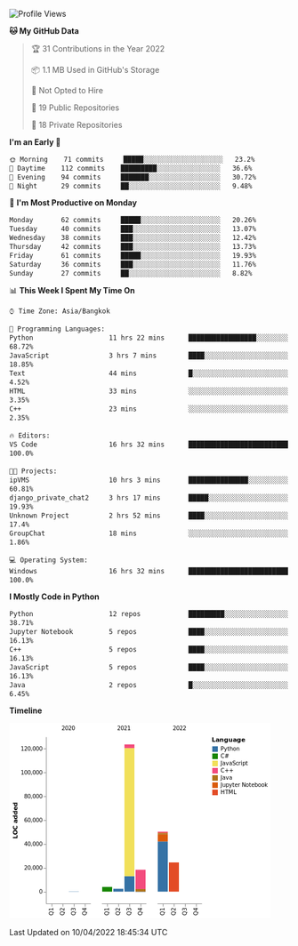 <!--START_SECTION:waka-->
![Profile Views](http://img.shields.io/badge/Profile%20Views-3-blue)

**🐱 My GitHub Data** 

> 🏆 31 Contributions in the Year 2022
 > 
> 📦 1.1 MB Used in GitHub's Storage 
 > 
> 🚫 Not Opted to Hire
 > 
> 📜 19 Public Repositories 
 > 
> 🔑 18 Private Repositories  
 > 
**I'm an Early 🐤** 

```text
🌞 Morning    71 commits     █████░░░░░░░░░░░░░░░░░░░░   23.2% 
🌆 Daytime    112 commits    █████████░░░░░░░░░░░░░░░░   36.6% 
🌃 Evening    94 commits     ███████░░░░░░░░░░░░░░░░░░   30.72% 
🌙 Night      29 commits     ██░░░░░░░░░░░░░░░░░░░░░░░   9.48%

```
📅 **I'm Most Productive on Monday** 

```text
Monday       62 commits     █████░░░░░░░░░░░░░░░░░░░░   20.26% 
Tuesday      40 commits     ███░░░░░░░░░░░░░░░░░░░░░░   13.07% 
Wednesday    38 commits     ███░░░░░░░░░░░░░░░░░░░░░░   12.42% 
Thursday     42 commits     ███░░░░░░░░░░░░░░░░░░░░░░   13.73% 
Friday       61 commits     █████░░░░░░░░░░░░░░░░░░░░   19.93% 
Saturday     36 commits     ███░░░░░░░░░░░░░░░░░░░░░░   11.76% 
Sunday       27 commits     ██░░░░░░░░░░░░░░░░░░░░░░░   8.82%

```


📊 **This Week I Spent My Time On** 

```text
⌚︎ Time Zone: Asia/Bangkok

💬 Programming Languages: 
Python                   11 hrs 22 mins      █████████████████░░░░░░░░   68.72% 
JavaScript               3 hrs 7 mins        ████░░░░░░░░░░░░░░░░░░░░░   18.85% 
Text                     44 mins             █░░░░░░░░░░░░░░░░░░░░░░░░   4.52% 
HTML                     33 mins             ░░░░░░░░░░░░░░░░░░░░░░░░░   3.35% 
C++                      23 mins             ░░░░░░░░░░░░░░░░░░░░░░░░░   2.35%

🔥 Editors: 
VS Code                  16 hrs 32 mins      █████████████████████████   100.0%

🐱‍💻 Projects: 
ipVMS                    10 hrs 3 mins       ███████████████░░░░░░░░░░   60.81% 
django_private_chat2     3 hrs 17 mins       █████░░░░░░░░░░░░░░░░░░░░   19.93% 
Unknown Project          2 hrs 52 mins       ████░░░░░░░░░░░░░░░░░░░░░   17.4% 
GroupChat                18 mins             ░░░░░░░░░░░░░░░░░░░░░░░░░   1.86%

💻 Operating System: 
Windows                  16 hrs 32 mins      █████████████████████████   100.0%

```

**I Mostly Code in Python** 

```text
Python                   12 repos            █████████░░░░░░░░░░░░░░░░   38.71% 
Jupyter Notebook         5 repos             ████░░░░░░░░░░░░░░░░░░░░░   16.13% 
C++                      5 repos             ████░░░░░░░░░░░░░░░░░░░░░   16.13% 
JavaScript               5 repos             ████░░░░░░░░░░░░░░░░░░░░░   16.13% 
Java                     2 repos             █░░░░░░░░░░░░░░░░░░░░░░░░   6.45%

```


**Timeline**

![Chart not found](https://raw.githubusercontent.com/pntt3011/pntt3011/main/charts/bar_graph.png) 


 Last Updated on 10/04/2022 18:45:34 UTC
<!--END_SECTION:waka-->
